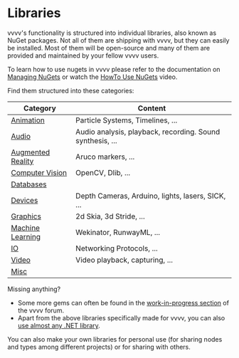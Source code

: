# Libraries

vvvv's functionality is structured into individual libraries, also known as NuGet packages. Not all of them are shipping with vvvv, but they can easily be installed. Most of them will be open-source and many of them are provided and maintained by your fellow vvvv users.

To learn how to use nugets in vvvv please refer to the documentation on [Managing NuGets](referencing.md#manage-nugets) or watch the [HowTo Use NuGets](https://youtu.be/-U_kUQ3VDog) video.

Find them structured into these categories:

| Category | Content |
|---|---|
| [Animation](animation.md) | Particle Systems, Timelines, ... |
| [Audio](audio.md) | Audio analysis, playback, recording. Sound synthesis, ... |
| [Augmented Reality](augmentedreality.md) | Aruco markers, ... |
| [Computer Vision](computervision.md) | OpenCV, Dlib, ... |
| [Databases](databases.md) |  |
| [Devices](devices.md) | Depth Cameras, Arduino, lights, lasers, SICK, ... |
| [Graphics](graphics.md) | 2d Skia, 3d Stride, ...|
| [Machine Learning](machinelearning.md) | Wekinator, RunwayML, ... |
| [IO](io.md) | Networking Protocols, ... |
| [Video](video.md) |  Video playback, capturing, ...|
| [Misc](misc.md) |  |

Missing anything?
* Some more gems can often be found in the [work-in-progress section](https://discourse.vvvv.org/c/wip/27) of the vvvv forum. 
* Apart from the above libraries specifically made for vvvv, you can also [use almost any .NET library](using-net-libraries.md).

You can also make your own libraries for personal use (for sharing nodes and types among different projects) or for sharing with others.